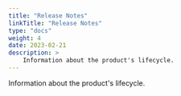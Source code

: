 ```yaml
---
title: "Release Notes"
linkTitle: "Release Notes"
type: "docs"
weight: 4
date: 2023-02-21
description: >
    Information about the product's lifecycle.
---
```


Information about the product's lifecycle.

